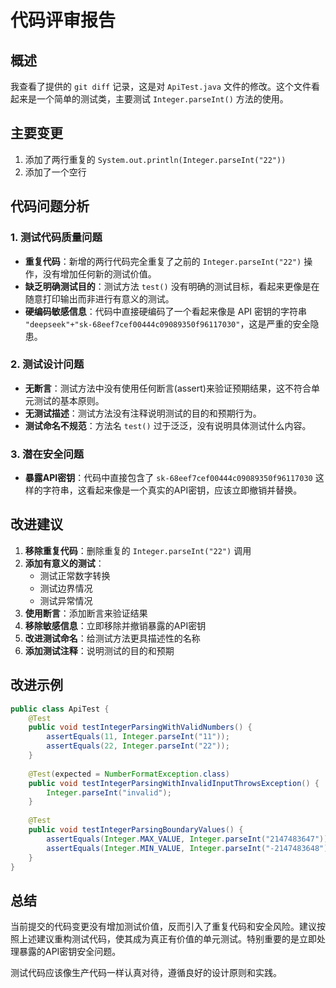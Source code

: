 # 代码评审报告

## 概述
我查看了提供的 `git diff` 记录，这是对 `ApiTest.java` 文件的修改。这个文件看起来是一个简单的测试类，主要测试 `Integer.parseInt()` 方法的使用。

## 主要变更
1. 添加了两行重复的 `System.out.println(Integer.parseInt("22"))`
2. 添加了一个空行

## 代码问题分析

### 1. 测试代码质量问题
- **重复代码**：新增的两行代码完全重复了之前的 `Integer.parseInt("22")` 操作，没有增加任何新的测试价值。
- **缺乏明确测试目的**：测试方法 `test()` 没有明确的测试目标，看起来更像是在随意打印输出而非进行有意义的测试。
- **硬编码敏感信息**：代码中直接硬编码了一个看起来像是 API 密钥的字符串 `"deepseek"+"sk-68eef7cef00444c09089350f96117030"`，这是严重的安全隐患。

### 2. 测试设计问题
- **无断言**：测试方法中没有使用任何断言(assert)来验证预期结果，这不符合单元测试的基本原则。
- **无测试描述**：测试方法没有注释说明测试的目的和预期行为。
- **测试命名不规范**：方法名 `test()` 过于泛泛，没有说明具体测试什么内容。

### 3. 潜在安全问题
- **暴露API密钥**：代码中直接包含了 `sk-68eef7cef00444c09089350f96117030` 这样的字符串，这看起来像是一个真实的API密钥，应该立即撤销并替换。

## 改进建议

1. **移除重复代码**：删除重复的 `Integer.parseInt("22")` 调用
2. **添加有意义的测试**：
   - 测试正常数字转换
   - 测试边界情况
   - 测试异常情况
3. **使用断言**：添加断言来验证结果
4. **移除敏感信息**：立即移除并撤销暴露的API密钥
5. **改进测试命名**：给测试方法更具描述性的名称
6. **添加测试注释**：说明测试的目的和预期

## 改进示例

```java
public class ApiTest {
    @Test
    public void testIntegerParsingWithValidNumbers() {
        assertEquals(11, Integer.parseInt("11"));
        assertEquals(22, Integer.parseInt("22"));
    }
    
    @Test(expected = NumberFormatException.class)
    public void testIntegerParsingWithInvalidInputThrowsException() {
        Integer.parseInt("invalid");
    }
    
    @Test
    public void testIntegerParsingBoundaryValues() {
        assertEquals(Integer.MAX_VALUE, Integer.parseInt("2147483647"));
        assertEquals(Integer.MIN_VALUE, Integer.parseInt("-2147483648"));
    }
}
```

## 总结
当前提交的代码变更没有增加测试价值，反而引入了重复代码和安全风险。建议按照上述建议重构测试代码，使其成为真正有价值的单元测试。特别重要的是立即处理暴露的API密钥安全问题。

测试代码应该像生产代码一样认真对待，遵循良好的设计原则和实践。